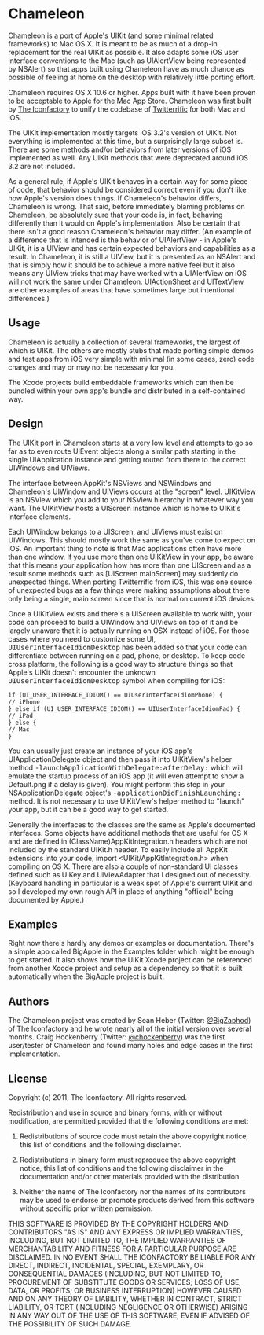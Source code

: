# Chameleon

Chameleon is a port of Apple's UIKit (and some minimal related frameworks) to Mac OS X. It is meant to be as much of a drop-in replacement for the real UIKit as possible. It also adapts some iOS user interface conventions to the Mac (such as UIAlertView being represented by NSAlert) so that apps built using Chameleon have as much chance as possible of feeling at home on the desktop with relatively little porting effort.

Chameleon requires OS X 10.6 or higher. Apps built with it have been proven to be acceptable to Apple for the Mac App Store. Chameleon was first built by [The Iconfactory](http://iconfactory.com/) to unify the codebase of [Twitterrific](http://www.twitterrific.com/) for both Mac and iOS.

The UIKit implementation mostly targets iOS 3.2's version of UIKit. Not everything is implemented at this time, but a surprisingly large subset is. There are some methods and/or behaviors from later versions of iOS implemented as well. Any UIKit methods that were deprecated around iOS 3.2 are not included.

As a general rule, if Apple's UIKit behaves in a certain way for some piece of code, that behavior should be considered correct even if you don't like how Apple's version does things. If Chameleon's behavior differs, Chameleon is wrong. That said, before immediately blaming problems on Chameleon, be absolutely sure that your code is, in fact, behaving differently than it would on Apple's implementation. Also be certain that there isn't a good reason Chameleon's behavior may differ. (An example of a difference that is intended is the behavior of UIAlertView - in Apple's UIKit, it is a UIView and has certain expected behaviors and capabilities as a result. In Chameleon, it is still a UIView, but it is presented as an NSAlert and that is simply how it should be to achieve a more native feel but it also means any UIView tricks that may have worked with a UIAlertView on iOS will not work the same under Chameleon. UIActionSheet and UITextView are other examples of areas that have sometimes large but intentional differences.)

## Usage

Chameleon is actually a collection of several frameworks, the largest of which is UIKit. The others are mostly stubs that made porting simple demos and test apps from iOS very simple with minimal (in some cases, zero) code changes and may or may not be necessary for you.

The Xcode projects build embeddable frameworks which can then be bundled within your own app's bundle and distributed in a self-contained way.

## Design

The UIKit port in Chameleon starts at a very low level and attempts to go so far as to even route UIEvent objects along a similar path starting in the single UIApplication instance and getting routed from there to the correct UIWindows and UIViews.

The interface between AppKit's NSViews and NSWindows and Chameleon's UIWindow and UIViews occurs at the "screen" level. UIKitView is an NSView which you add to your NSView hierarchy in whatever way you want. The UIKitView hosts a UIScreen instance which is home to UIKit's interface elements.

Each UIWindow belongs to a UIScreen, and UIViews must exist on UIWindows. This should mostly work the same as you've come to expect on iOS. An important thing to note is that Mac applications often have more than one window. If you use more than one UIKitView in your app, be aware that this means your application how has more than one UIScreen and as a result some methods such as [UIScreen mainScreen] may suddenly do unexpected things. When porting Twitterrific from iOS, this was one source of unexpected bugs as a few things were making assumptions about there only being a single, main screen since that is normal on current iOS devices.

Once a UIKitView exists and there's a UIScreen available to work with, your code can proceed to build a UIWindow and UIViews on top of it and be largely unaware that it is actually running on OSX instead of iOS. For those cases where you need to customize some UI, <tt>UIUserInterfaceIdiomDesktop</tt> has been added so that your code can differentiate between running on a pad, phone, or desktop. To keep code cross platform, the following is a good way to structure things so that Apple's UIKit doesn't encounter the unknown <tt>UIUserInterfaceIdiomDesktop</tt> symbol when compiling for iOS:

	if (UI_USER_INTERFACE_IDIOM() == UIUserInterfaceIdiomPhone) {
	// iPhone
	} else if (UI_USER_INTERFACE_IDIOM() == UIUserInterfaceIdiomPad) {
	// iPad
	} else {
	// Mac
	}

You can usually just create an instance of your iOS app's UIApplicationDelegate object and then pass it into UIKitView's helper method <tt>-launchApplicationWithDelegate:afterDelay:</tt> which will emulate the startup process of an iOS app (it will even attempt to show a Default.png if a delay is given). You might perform this step in your NSApplicationDelegate object's <tt>-applicationDidFinishLaunching:</tt> method. It is not necessary to use UIKitView's helper method to "launch" your app, but it can be a good way to get started.

Generally the interfaces to the classes are the same as Apple's documented interfaces. Some objects have additional methods that are useful for OS X and are defined in (ClassName)AppKitIntegration.h headers which are not included by the standard UIKit.h header. To easily include all AppKit extensions into your code, import <UIKit/AppKitIntegration.h> when compiling on OS X. There are also a couple of non-standard UI classes defined such as UIKey and UIViewAdapter that I designed out of necessity. (Keyboard handling in particular is a weak spot of Apple's current UIKit and so I developed my own rough API in place of anything "official" being documented by Apple.)

## Examples

Right now there's hardly any demos or examples or documentation. There's a simple app called BigApple in the Examples folder which might be enough to get started. It also shows how the UIKit Xcode project can be referenced from another Xcode project and setup as a dependency so that it is built automatically when the BigApple project is built.

## Authors

The Chameleon project was created by Sean Heber (Twitter: [@BigZaphod](http://twitter.com/BigZaphod/)) of The Iconfactory and he wrote nearly all of the initial version over several months. Craig Hockenberry (Twitter: [@chockenberry](http://twitter.com/chockenberry/)) was the first user/tester of Chameleon and found many holes and edge cases in the first implementation.

## License

Copyright (c) 2011, The Iconfactory. All rights reserved.

Redistribution and use in source and binary forms, with or without
modification, are permitted provided that the following conditions are met:

1. Redistributions of source code must retain the above copyright
   notice, this list of conditions and the following disclaimer.

2. Redistributions in binary form must reproduce the above copyright notice,
   this list of conditions and the following disclaimer in the documentation
   and/or other materials provided with the distribution.
 
3. Neither the name of The Iconfactory nor the names of its contributors may
   be used to endorse or promote products derived from this software without
   specific prior written permission.

THIS SOFTWARE IS PROVIDED BY THE COPYRIGHT HOLDERS AND CONTRIBUTORS "AS IS" AND
ANY EXPRESS OR IMPLIED WARRANTIES, INCLUDING, BUT NOT LIMITED TO, THE IMPLIED
WARRANTIES OF MERCHANTABILITY AND FITNESS FOR A PARTICULAR PURPOSE ARE
DISCLAIMED. IN NO EVENT SHALL THE ICONFACTORY BE LIABLE FOR ANY DIRECT,
INDIRECT, INCIDENTAL, SPECIAL, EXEMPLARY, OR CONSEQUENTIAL DAMAGES (INCLUDING,
BUT NOT LIMITED TO, PROCUREMENT OF SUBSTITUTE GOODS OR SERVICES; LOSS OF USE,
DATA, OR PROFITS; OR BUSINESS INTERRUPTION) HOWEVER CAUSED AND ON ANY THEORY OF
LIABILITY, WHETHER IN CONTRACT, STRICT LIABILITY, OR TORT (INCLUDING NEGLIGENCE
OR OTHERWISE) ARISING IN ANY WAY OUT OF THE USE OF THIS SOFTWARE, EVEN IF
ADVISED OF THE POSSIBILITY OF SUCH DAMAGE.


